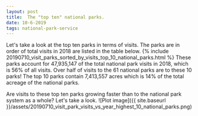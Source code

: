 ```yaml
---
layout: post
title:  The "top ten" national parks.
date: 10-6-2019
tags: national-park-service
---
```

Let's take a look at the top ten parks in terms of visits. The parks are in order of total visits in 2018 are listed in the table below.
{% include 20190710_visit_parks_sorted_by_visits_top_10_national_parks.html %}
These parks account for 47,935,147 of the total national park visits in 2018, which is 56% of all visits. Over half of visits to the 61 national parks are to these 10 parks! The top 10 parks contain 7,413,557 acres which is 14% of the total acreage of the national parks.

Are visits to these top ten parks growing faster than to the national park system as a whole? Let's take a look.
![Plot image]({{ site.baseurl }}/assets/20190710_visit_park_visits_vs_year_highest_10_national_parks.png)
